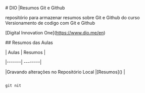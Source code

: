 

\# DIO |Resumos Git e Github



repositório para armazenar resumos sobre Git e Github do curso Versionamento de codigo com Git e Github

\[Digital Innovation One](https://www.dio.me/en)



\## Resumos das Aulas



| Aulas | Resumos |

|-------| --------|

|Gravando alterações no Repositório Local |\[Resumos]() | 



```

git nit

```

